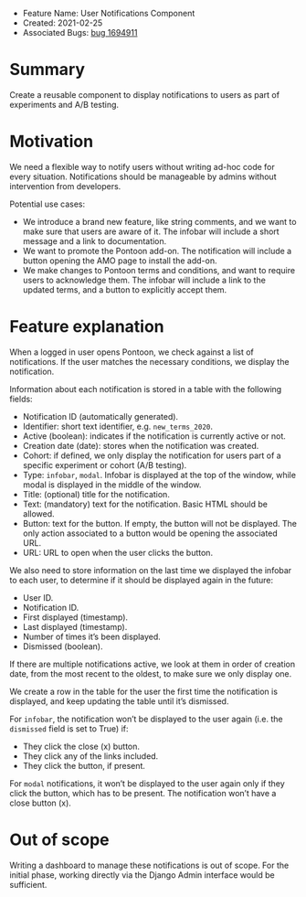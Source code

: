 * Feature Name: User Notifications Component
* Created: 2021-02-25
* Associated Bugs: [bug 1694911](https://bugzilla.mozilla.org/show_bug.cgi?id=1694911)

# Summary

Create a reusable component to display notifications to users as part of experiments and A/B testing.

# Motivation

We need a flexible way to notify users without writing ad-hoc code for every situation. Notifications should be manageable by admins without intervention from developers.

Potential use cases:
* We introduce a brand new feature, like string comments, and we want to make sure that users are aware of it. The infobar will include a short message and a link to documentation.
* We want to promote the Pontoon add-on. The notification will include a button opening the AMO page to install the add-on.
* We make changes to Pontoon terms and conditions, and want to require users to acknowledge them. The infobar will include a link to the updated terms, and a button to explicitly accept them.

# Feature explanation

When a logged in user opens Pontoon, we check against a list of notifications. If the user matches the necessary conditions, we display the notification.

Information about each notification is stored in a table with the following fields:
* Notification ID (automatically generated).
* Identifier: short text identifier, e.g. `new_terms_2020`.
* Active (boolean): indicates if the notification is currently active or not.
* Creation date (date): stores when the notification was created.
* Cohort: if defined, we only display the notification for users part of a specific experiment or cohort (A/B testing).
* Type: `infobar`, `modal`. Infobar is displayed at the top of the window, while modal is displayed in the middle of the window.
* Title: (optional) title for the notification.
* Text: (mandatory) text for the notification. Basic HTML should be allowed.
* Button: text for the button. If empty, the button will not be displayed. The only action associated to a button would be opening the associated URL.
* URL: URL to open when the user clicks the button.

We also need to store information on the last time we displayed the infobar to each user, to determine if it should be displayed again in the future:
* User ID.
* Notification ID.
* First displayed (timestamp).
* Last displayed (timestamp).
* Number of times it’s been displayed.
* Dismissed (boolean).

If there are multiple notifications active, we look at them in order of creation date, from the most recent to the oldest, to make sure we only display one.

We create a row in the table for the user the first time the notification is displayed, and keep updating the table until it’s dismissed.

For `infobar`, the notification won’t be displayed to the user again (i.e. the `dismissed` field is set to True) if:
* They click the close (x) button.
* They click any of the links included.
* They click the button, if present.

For `modal` notifications, it won’t be displayed to the user again only if they click the button, which has to be present. The notification won’t have a close button (x).

# Out of scope

Writing a dashboard to manage these notifications is out of scope. For the initial phase, working directly via the Django Admin interface would be sufficient.
